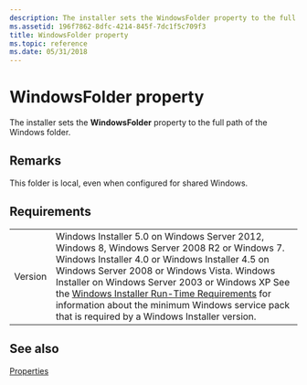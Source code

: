 ```yaml
---
description: The installer sets the WindowsFolder property to the full path of the Windows folder.
ms.assetid: 196f7862-8dfc-4214-845f-7dc1f5c709f3
title: WindowsFolder property
ms.topic: reference
ms.date: 05/31/2018
---
```


# WindowsFolder property

The installer sets the **WindowsFolder** property to the full path of the Windows folder.

## Remarks

This folder is local, even when configured for shared Windows.

## Requirements



|                    |                                                                                                                                                                                                                                                                                                                                                                                                                                                 |
|--------------------|-------------------------------------------------------------------------------------------------------------------------------------------------------------------------------------------------------------------------------------------------------------------------------------------------------------------------------------------------------------------------------------------------------------------------------------------------|
| Version<br/> | Windows Installer 5.0 on Windows Server 2012, Windows 8, Windows Server 2008 R2 or Windows 7. Windows Installer 4.0 or Windows Installer 4.5 on Windows Server 2008 or Windows Vista. Windows Installer on Windows Server 2003 or Windows XP See the [Windows Installer Run-Time Requirements](windows-installer-portal.md) for information about the minimum Windows service pack that is required by a Windows Installer version.<br/> |



## See also

<dl> <dt>

[Properties](properties.md)
</dt> </dl>

 

 




